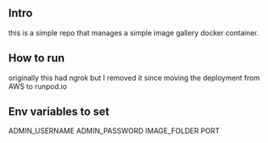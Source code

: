 ## Intro
this is a simple repo that manages a simple image gallery docker container.

## How to run
originally this had ngrok but I removed it since moving the deployment
from AWS to runpod.io

## Env variables to set
ADMIN_USERNAME
ADMIN_PASSWORD
IMAGE_FOLDER
PORT
